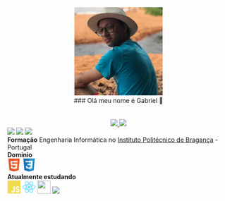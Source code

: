 <div align="center">
      <img src="WhatsApp Image 2021-09-28 at 21.23.41.jpeg" alt="Profile Photo" width="200px"> <br>
      ### Olá meu nome é Gabriel 👋
</div>
<!--
**gabrielol113/gabrielol113** is a ✨ _special_ ✨ repository because its `README.md` (this file) appears on your GitHub profile.
-->
<br><br>
 <div align="center">
  <a href="https://github.com/gabrielol113">
  <img height="180em" src="https://github-readme-stats.vercel.app/api?username=gabrielol113&show_icons=true&theme=dark&include_all_commits=true&count_private=true"/>
  <img height="150em" src="https://github-readme-stats.vercel.app/api/top-langs/?username=gabrielol113&layout=compact&langs_count=7&theme=dark"/>
</div>

<div>
        <a href="https://instagram.com/gabrielol113" target="_blank"><img src="https://img.shields.io/badge/-Instagram-%23E4405F?style=for-the-badge&logo=instagram&logoColor=white" target="_blank"></a>
 	<a href="https://www.twitch.tv/tixolee" target="_blank"><img src="https://img.shields.io/badge/Twitch-9146FF?style=for-the-badge&logo=twitch&logoColor=white" target="_blank"></a>
   <a href="https://www.linkedin.com/in/gabriel-teixeira-3049a3154/" target="_blank"><img src="https://img.shields.io/badge/-LinkedIn-%230077B5?style=for-the-badge&logo=linkedin&logoColor=white" target="_blank"></a> 
    
  </div>
  <strong>Formação</strong>
 Engenharia Informática no <a href="http://portal3.ipb.pt/index.php/pt/ipb">Instituto Politécnico de Bragança</a> - Portugal <br>
  <strong>Dominio</strong>
 <div>
     <img src="https://raw.githubusercontent.com/devicons/devicon/master/icons/html5/html5-original.svg" width=30px height="30px">
     <img src="https://raw.githubusercontent.com/devicons/devicon/master/icons/css3/css3-original.svg" width=30px height="30px"> 
 </div>
  <strong>Atualmente estudando</strong> <br>
 <div>
     <img src="https://raw.githubusercontent.com/devicons/devicon/master/icons/javascript/javascript-plain.svg" width=30px height="30px">
     <img src="https://raw.githubusercontent.com/devicons/devicon/master/icons/react/react-original.svg" width=30px height="30px">
     <img src="https://cdn.jsdelivr.net/gh/devicons/devicon/icons/nodejs/nodejs-original.svg" width=30px height="30px">
     <img src="https://cdn.jsdelivr.net/gh/devicons/devicon/icons/php/php-original.svg" />

       
       
       
 </div>
  
